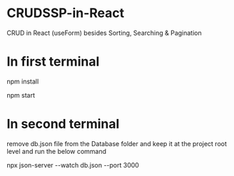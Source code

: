 # CRUDSSP-in-React
CRUD in React (useForm) besides Sorting, Searching &amp; Pagination

# In first terminal

npm install

npm start

# In second terminal

remove db.json file from the Database folder and keep it at the project root level and run the below command

npx json-server --watch db.json --port 3000
